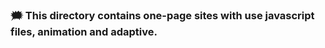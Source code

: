 ### :right_anger_bubble: This directory contains one-page sites with use javascript files, animation and adaptive.
